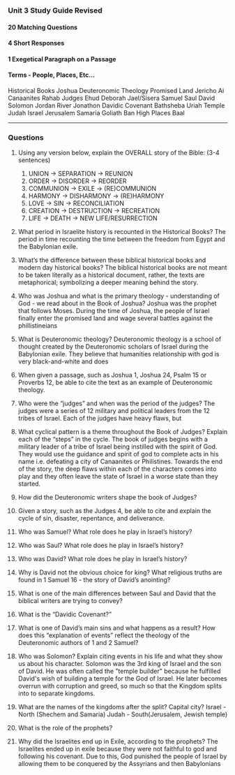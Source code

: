 ### Unit 3 Study Guide Revised

  

#### 20 Matching Questions

#### 4 Short Responses

#### 1 Exegetical Paragraph on a Passage

  

#### Terms - People, Places, Etc…
Historical Books
Joshua
Deuteronomic Theology
Promised Land
Jericho
Ai
Canaanites
Rahab
Judges
Ehud
Deborah
Jael/Sisera
Samuel
Saul
David
Solomon
Jordan River
Jonathon
Davidic Covenant
Bathsheba
Uriah
Temple
Judah
Israel
Jerusalem
Samaria
Goliath
Ban
High Places
Baal

---



### Questions

1.  Using any version below, explain the OVERALL story of the Bible: (3-4 sentences)
	1. UNION -> SEPARATION -> REUNION
	2. ORDER -> DISORDER -> REORDER
	3. COMMUNION -> EXILE -> (RE)COMMUNION
	4. HARMONY -> DISHARMONY -> (RE)HARMONY
	5. LOVE -> SIN -> RECONCILIATION
	6. CREATION -> DESTRUCTION -> RECREATION
	7. LIFE -> DEATH -> NEW LIFE/RESURRECTION

2.  What period in Israelite history is recounted in the Historical Books?
	The period in time recounting the time between the freedom from Egypt and the Babylonian exile.

3.  What’s the difference between these biblical historical books and modern day historical books?
	The biblical historical books are not meant to be taken literally as a historical document, rather, the texts are metaphorical; symbolizing a deeper meaning behind the story.

4.  Who was Joshua and what is the primary theology - understanding of God - we read about in the Book of Joshua?
	Joshua was the prophet that follows Moses. During the time of Joshua, the people of Israel finally enter the promised land and wage several battles against the phillistineians

5.  What is Deuteronomic theology?
	Deuteronomic theology is a school of thought created by the Deuteronomic scholars of Israel during the Babylonian exile. They believe that humanities relationship with god is very black-and-white and does 

6.  When given a passage, such as Joshua 1, Joshua 24, Psalm 15 or Proverbs 12, be able to cite the text as an example of Deuteronomic theology.

7.  Who were the “judges” and when was the period of the judges?
	The judges were a series of 12 military and political leaders from the 12 tribes of Israel. Each of the judges have heavy flaws, but 

8.  What cyclical pattern is a theme throughout the Book of Judges? Explain each of the “steps” in the cycle.
	The book of judges begins with a military leader of a tribe of Israel being instilled with the spirit of God. They would use the guidance and spirit of god to complete acts in his name i.e. defeating a city of Canaanites or Philistines. Towards the end of the story, the deep flaws within each of the characters comes into play and they often leave the state of Israel in a worse state than they started.

9.  How did the Deuteronomic writers shape the book of Judges?
	

10.  Given a story, such as the Judges 4, be able to cite and explain the cycle of sin, disaster, repentance, and deliverance. 
11.  Who was Samuel? What role does he play in Israel’s history?
12.  Who was Saul? What role does he play in Israel’s history?
13.  Who was David? What role does he play in Israel’s history?
14.  Why is David not the obvious choice for king? What religious truths are found in 1 Samuel 16 - the story of David’s anointing?
15.  What is one of the main differences between Saul and David that the biblical writers are trying to convey?
16.  What is the “Davidic Covenant?” 
17.  What is one of David’s main sins and what happens as a result? How does this “explanation of events” reflect the theology of the Deuteronomic authors of 1 and 2 Samuel?
18.  Who was Solomon? Explain citing events in his life and what they show us about his character.
	Solomon was the 3rd king of Israel and the son of David. He was often called the "temple builder" because he fulfilled David's wish of building a temple for the God of Israel. He later becomes overrun with corruption and greed, so much so that the Kingdom splits into to separate kingdoms.

29.  What are the names of the kingdoms after the split? Capital city?
	Israel - North (Shechem and Samaria)
	Judah - South(Jerusalem, Jewish temple)

20.  What is the role of the prophets?
	

21.  Why did the Israelites end up in Exile, according to the prophets?
	The Israelites ended up in exile because they were not faithful to god and following his covenant. Due to this, God punished the people of Israel by allowing them to be conquered by the Assyrians and then Babylonians
